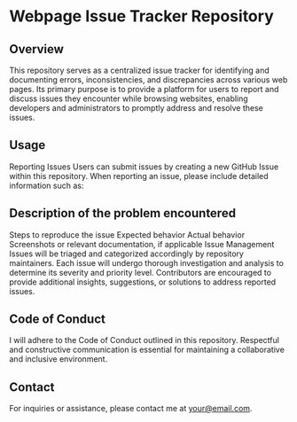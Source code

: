 # Webpage Issue Tracker Repository

## Overview
This repository serves as a centralized issue tracker for identifying and documenting errors, inconsistencies, and discrepancies across various web pages. Its primary purpose is to provide a platform for users to report and discuss issues they encounter while browsing websites, enabling developers and administrators to promptly address and resolve these issues.

## Usage
Reporting Issues
Users can submit issues by creating a new GitHub Issue within this repository. When reporting an issue, please include detailed information such as:

## Description of the problem encountered
Steps to reproduce the issue
Expected behavior
Actual behavior
Screenshots or relevant documentation, if applicable
Issue Management
Issues will be triaged and categorized accordingly by repository maintainers. Each issue will undergo thorough investigation and analysis to determine its severity and priority level. Contributors are encouraged to provide additional insights, suggestions, or solutions to address reported issues.

## Code of Conduct
I will adhere to the Code of Conduct outlined in this repository. Respectful and constructive communication is essential for maintaining a collaborative and inclusive environment.

## Contact
For inquiries or assistance, please contact me at your@email.com.

